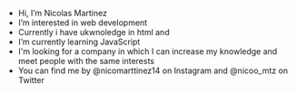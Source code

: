 - Hi, I’m Nicolas Martinez
- I’m interested in web development
- Currently i have ukwnoledge in html and 
- I’m currently learning JavaScript
- I'm looking for a company in which I can increase my knowledge and meet people with the same interests
- You can find me by @nicomarttinez14 on Instagram and @nicoo_mtz on Twitter

<!---
nicoomtz/nicoomtz is a ✨ special ✨ repository because its `README.md` (this file) appears on your GitHub profile.
You can click the Preview link to take a look at your changes.
--->

